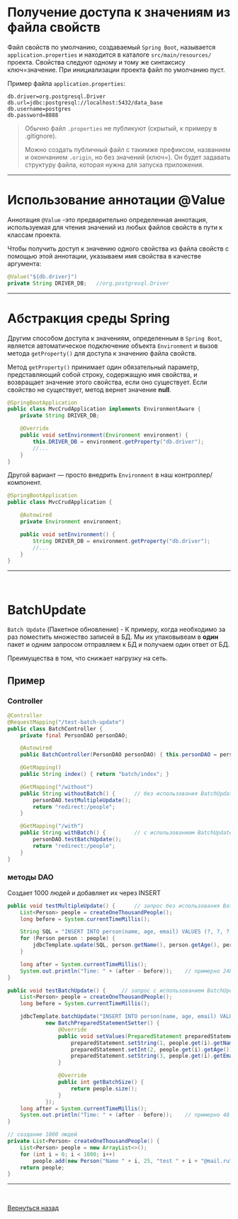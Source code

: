 # Получение доступа к значениям из файла свойств

Файл свойств по умолчанию, создаваемый `Spring Boot`, называется `application.properties` и находится в каталоге `src/main/resources/` проекта. Свойства следуют одному и тому же синтаксису ключ=значение. При инициализации проекта файл по умолчанию пуст.

Пример файла `application.properties`:

```properties
db.driver=org.postgresql.Driver
db.url=jdbc:postgresql://localhost:5432/data_base
db.username=postgres
db.password=8888
```
> Обычно файл `.properties` не публикуют (скрытый, к примеру в .gitignore). 
> 
> Можно создать публичный файл c такимже префиксом, названием и окончанием `.origin`, но без значений (ключ=). Он будет задавать структуру файла, которая нужна для запуска приложения. 
____

<a name="2"></a>
# Использование аннотации @Value

Аннотация `@Value` -это предварительно определенная аннотация, используемая для чтения значений из любых файлов свойств в пути к классам проекта.

Чтобы получить доступ к значению одного свойства из файла свойств с помощью этой аннотации, указываем имя свойства в качестве аргумента:

```Java
@Value("${db.driver}")
private String DRIVER_DB;   //org.postgresql.Driver
```
___

<a name="3"></a>
# Абстракция среды Spring

Другим способом доступа к значениям, определенным в `Spring Boot`, является автоматическое подключение объекта `Environment` и вызов метода `getProperty()` для доступа к значению файла свойств.

Метод `getProperty()` принимает один обязательный параметр, представляющий собой строку, содержащую имя свойства, и возвращает значение этого свойства, если оно существует. Если свойство не существует, метод вернет значение **null**.

```Java
@SpringBootApplication
public class MvcCrudApplication implements EnvironmentAware {
    private String DRIVER_DB;

    @Override
    public void setEnvironment(Environment environment) {
        this.DRIVER_DB = environment.getProperty("db.driver");
        //...
    }
}
```

Другой вариант — просто внедрить `Environment` в наш контроллер/компонент.

```Java
@SpringBootApplication
public class MvcCrudApplication {

    @Autowired
    private Environment environment;

    public void setEnvironment() {
        String DRIVER_DB = environment.getProperty("db.driver");
        //...
    }
}
```
____
<br>

<a name="4"></a>
# BatchUpdate

`Batch Update` (Пакетное обновление) - К примеру, когда необходимо за раз поместить множество записей в БД. Мы их упаковывеам в **один** пакет и одним запросом отправляем к БД и получаем один ответ от БД. 

Преимущества в том, что снижает нагрузку на сеть.

## Пример

### Controller
```Java
@Controller
@RequestMapping("/test-batch-update")
public class BatchController {
    private final PersonDAO personDAO;

    @Autowired
    public BatchController(PersonDAO personDAO) { this.personDAO = personDAO; }

    @GetMapping()
    public String index() { return "batch/index"; }

    @GetMapping("/without")
    public String withoutBatch() {      // без использования BatchUpdate
        personDAO.testMultipleUpdate();
        return "redirect:/people";
    }

    @GetMapping("/with")
    public String withBatch() {         // с использованием BatchUpdate
        personDAO.testBatchUpdate();
        return "redirect:/people";
    }
}
```

### методы DAO

Создает 1000 людей и добавляет их через INSERT

```Java
public void testMultipleUpdate() {      // запрос без использования BatchUpdate
    List<Person> people = createOneThousandPeople();
    long before = System.currentTimeMillis();

    String SQL = "INSERT INTO person(name, age, email) VALUES (?, ?, ?);";
    for (Person person : people) {
        jdbcTemplate.update(SQL, person.getName(), person.getAge(), person.getEmail());
    }

    long after = System.currentTimeMillis();
    System.out.println("Time: " + (after - before));    // примерно 24898 мил. сек.
}

public void testBatchUpdate() {     // запрос с использованием BatchUpdate
    List<Person> people = createOneThousandPeople();
    long before = System.currentTimeMillis();

    jdbcTemplate.batchUpdate("INSERT INTO person(name, age, email) VALUES (?, ?, ?)",
            new BatchPreparedStatementSetter() {
                @Override
                public void setValues(PreparedStatement preparedStatement, int i) throws SQLException {
                    preparedStatement.setString(1, people.get(i).getName());
                    preparedStatement.setInt(2, people.get(i).getAge());
                    preparedStatement.setString(3, people.get(i).getEmail());
                }

                @Override
                public int getBatchSize() {
                    return people.size();
                }
            });
    long after = System.currentTimeMillis();
    System.out.println("Time: " + (after - before));    // примерно 48 мил. сек.
}

// создание 1000 людей
private List<Person> createOneThousandPeople() {
    List<Person> people = new ArrayList<>();
    for (int i = 0; i < 1000; i++)
        people.add(new Person("Name " + i, 25, "test " + i + "@mail.ru"));
    return people;
}
```
___
<br>

[Вернуться назад](../../README.md)